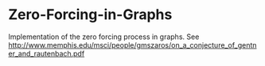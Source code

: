 # Zero-Forcing-in-Graphs
Implementation of the zero forcing process in graphs.
See http://www.memphis.edu/msci/people/gmszaros/on_a_conjecture_of_gentner_and_rautenbach.pdf
